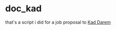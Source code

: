 # doc_kad

that's a script i did for a job proposal to [Kad Darem](https://github.com/kaddarem-tebex)
